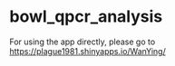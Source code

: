 # bowl_qpcr_analysis
For using the app directly, please go to https://plague1981.shinyapps.io/WanYing/
#
